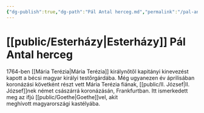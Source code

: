 ```yaml
---
{"dg-publish":true,"dg-path":"Pál Antal herceg.md","permalink":"/pal-antal-herceg/"}
---
```


# [[public/Esterházy\|Esterházy]] Pál Antal herceg

1764-ben [[Mária Terézia\|Mária Terézia]] királynőtől kapitányi kinevezést kapott a bécsi magyar királyi testőrgárdába. Még ugyanezen év áprilisában koronázási követként részt vett Mária Terézia fiának, [[public/II. József\|II. József]]nek német császárrá koronázásán, Frankfurtban. Itt ismerkedett meg az ifjú [[public/Goethe\|Goethe]]vel, akit meghívott magyarországi kastélyába.